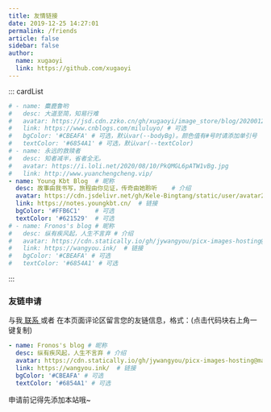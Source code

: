 ```yaml
---
title: 友情链接
date: 2019-12-25 14:27:01
permalink: /friends
article: false
sidebar: false
author:
  name: xugaoyi
  link: https://github.com/xugaoyi
---
```


<!--
普通卡片列表容器，可用于友情链接、项目推荐、古诗词展示等。
cardList 后面可跟随一个数字表示每行最多显示多少个，选值范围1~4，默认3。在小屏时会根据屏幕宽度减少每行显示数量。
-->
::: cardList
```yaml
# - name: 麋鹿鲁哟
#   desc: 大道至简，知易行难
#   avatar: https://jsd.cdn.zzko.cn/gh/xugaoyi/image_store/blog/20200122153807.jpg # 可选
#   link: https://www.cnblogs.com/miluluyo/ # 可选
#   bgColor: '#CBEAFA' # 可选，默认var(--bodyBg)。颜色值有#号时请添加单引号
#   textColor: '#6854A1' # 可选，默认var(--textColor)
# - name: 永远的救赎者
#   desc: 知者减半，省者全无。
#   avatar: https://i.loli.net/2020/08/10/PkQMGL6pATW1vBg.jpg
#   link: http://www.yuanchengcheng.vip/
- name: Young Kbt Blog	# 昵称
  desc: 故事由我书写，旅程由你见证，传奇由她聆听	# 介绍
  avatar: https://cdn.jsdelivr.net/gh/Kele-Bingtang/static/user/avatar2.png	# 头像
  link: https://notes.youngkbt.cn/	# 链接
  bgColor: '#FFB6C1'	# 可选
  textColor: '#621529'	# 可选
# - name: Fronos's blog # 昵称
#   desc: 纵有疾风起，人生不言弃 # 介绍
#   avatar: https://cdn.statically.io/gh/jywangyou/picx-images-hosting@master/xiaohei.5g9w47ni9lo0.webp # 头像
#   link: https://wangyou.ink/  # 链接
#   bgColor: '#CBEAFA' # 可选
#   textColor: '#6854A1' # 可选
```
:::


### 友链申请

与我[ 联系 ](/about/#联系)或者 在本页面评论区留言您的友链信息，格式：(点击代码块右上角一键复制)


```yaml
- name: Fronos's blog # 昵称
  desc: 纵有疾风起，人生不言弃 # 介绍
  avatar: https://cdn.statically.io/gh/jywangyou/picx-images-hosting@master/xiaohei.5g9w47ni9lo0.webp # 头像
  link: https://wangyou.ink/  # 链接
  bgColor: '#CBEAFA' # 可选
  textColor: '#6854A1' # 可选
```

申请前记得先添加本站哦~
